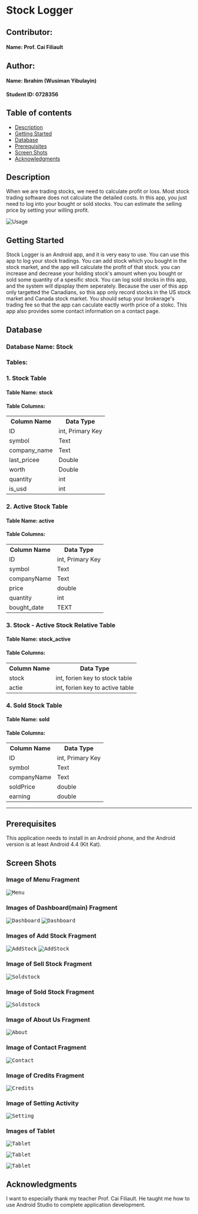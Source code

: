 # Stock Logger

## Contributor:
#### Name: Prof. Cai Filiault

## Author:
#### Name: Ibrahim (Wusiman Yibulayin)
#### Student ID: 0728356

## Table of contents
* [Description](#description)
* [Getting Started](#getting-started)
* [Database](#database)
* [Prerequisites](#prerequisites)
* [Screen Shots](#screen-shots)
* [Acknowledgments](#acknowledgments)

## Description
When we are trading stocks, we need to calculate profit or loss.
Most stock trading software does not calculate the detailed costs.
In this app, you just need to log into your bought or sold stocks.
You can estimate the selling price by setting your willing profit.

![Usage](screenshots/main.gif)

## Getting Started
Stock Logger is an Android app, and it is very easy to use.
You can use this app to log your stock tradings. You can 
add stock which you bought in the stock market, and the app
will calculate the profit of that stock. you can increase and
decrease your holding stock's amount when you bought or sold some 
quantity of a spesific stock. You can log sold stocks in this app,
and the system will dipsplay them seperately. Because the user 
of this app only targetted the Canadians, so this app only record
stocks in the US stock market and Canada stock market. You should 
setup your brokerage's trading fee so that the app can caculate 
eactly worth price of a stokc. This app also provides some contact 
information on a contact page.

## Database
### Database Name: Stock
### Tables:
### 1. Stock Table
#### Table Name: stock
#### Table Columns:
<table>
    <tr>
        <th>Column Name</th>
        <th>Data Type</th>
    </tr>
    <tr>
        <td>ID</td>
        <td>int, Primary Key</td>
    </tr>
    <tr>
        <td>symbol</td>
        <td>Text</td>
    </tr>
    <tr>
        <td>company_name</td>
        <td>Text</td>
    </tr>
    <tr>
        <td>last_pricee</td>
        <td>Double</td>
    </tr>
    <tr>
        <td>worth</td>
        <td>Double</td>
    </tr>
    <tr>
        <td>quantity</td>
        <td>int</td>
    </tr>
    <tr>
        <td>is_usd</td>
        <td>int</td>
    </tr>
</table>

### 2. Active Stock Table
#### Table Name: active
#### Table Columns:
<table>
    <tr>
        <th>Column Name</th>
        <th>Data Type</th>
    </tr>
    <tr>
        <td>ID</td>
        <td>int, Primary Key</td>
    </tr>
    <tr>
        <td>symbol</td>
        <td>Text</td>
    </tr>
    <tr>
        <td>companyName</td>
        <td>Text</td>
    </tr>
    <tr>
        <td>price</td>
        <td>double</td>
    </tr>
    <tr>
        <td>quantity</td>
        <td>int</td>
    </tr>
    <tr>
        <td>bought_date</td>
        <td>TEXT</td>
    </tr>
</table>

### 3. Stock - Active Stock Relative Table
#### Table Name: stock_active
#### Table Columns:
<table>
    <tr>
        <th>Column Name</th>
        <th>Data Type</th>
    </tr>
    <tr>
        <td>stock</td>
        <td>int, forien key to stock table</td>
    </tr>
    <tr>
        <td>actie</td>
        <td>int, forien key to active table</td>
    </tr>
</table>

### 4. Sold Stock Table
#### Table Name: sold
#### Table Columns:
<table>
    <tr>
        <th>Column Name</th>
        <th>Data Type</th>
    </tr>
    <tr>
        <td>ID</td>
        <td>int, Primary Key</td>
    </tr>
    <tr>
        <td>symbol</td>
        <td>Text</td>
    </tr>
    <tr>
        <td>companyName</td>
        <td>Text</td>
    </tr>
    <tr>
        <td>soldPrice</td>
        <td>double</td>
    </tr>
    <tr>
        <td>earning</td>
        <td>double</td>
    </tr>
</table>

<hr>

## Prerequisites
This application needs to install in an Android phone, and the Android version
is at least Android 4.4 (Kit Kat).


## Screen Shots

### Image of Menu Fragment
<kbd>![Menu](screenshots/menu.png)</kbd>


### Images of Dashboard(main) Fragment
<kbd>![Dashboard](screenshots/dashboard.png)</kbd>
<kbd>![Dashboard](screenshots/dashboard1.png)</kbd>

### Images of Add Stock Fragment
<kbd>![AddStock](screenshots/add1.png)</kbd>
<kbd>![AddStock](screenshots/add2.png)</kbd>


### Image of Sell Stock Fragment
<kbd>![Soldstock](screenshots/sell.png)</kbd>

### Image of Sold Stock Fragment
<kbd>![Soldstock](screenshots/sold_stock.png)</kbd>

### Image of About Us Fragment
<kbd>![About](screenshots/about.png)</kbd>

### Image of Contact Fragment
<kbd>![Contact](screenshots/contact.png)</kbd>

### Image of Credits Fragment
<kbd>![Credits](screenshots/credits.png)</kbd>

### Image of Setting Activity
<kbd>![Setting](screenshots/setting.png)</kbd>

### Images of Tablet
<kbd>![Tablet](screenshots/t_dash.png)</kbd>

<kbd>![Tablet](screenshots/t_sold.png)</kbd>

<kbd>![Tablet](screenshots/t_contact.png)</kbd>



## Acknowledgments
I want to especially thank my teacher Prof. Cai Filiault.
He taught me how to use Android Studio to complete application
development.
